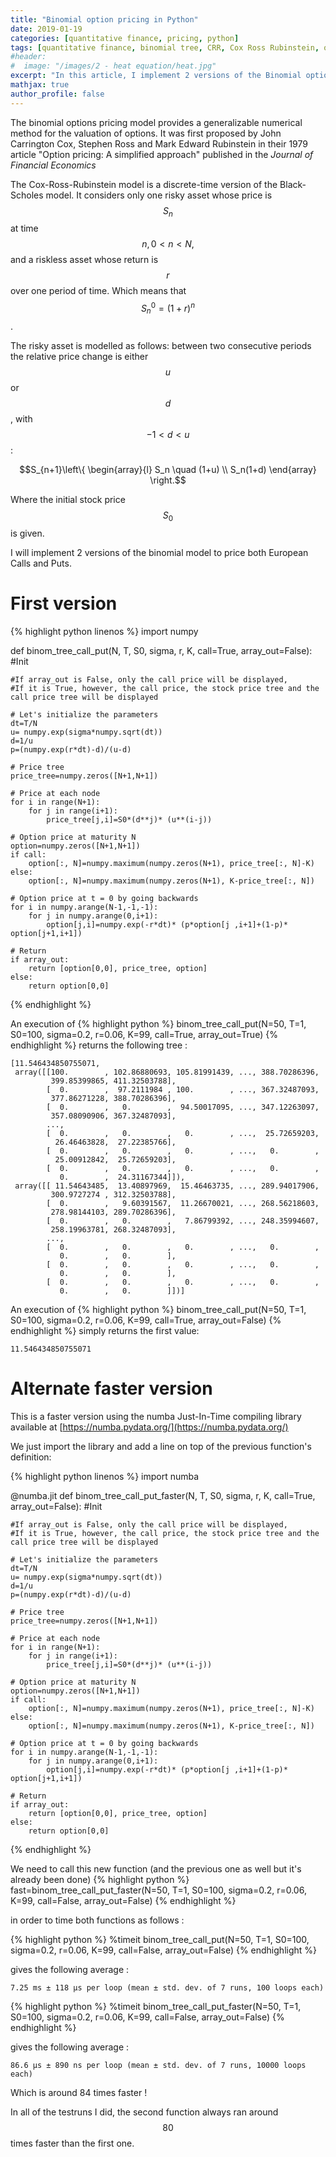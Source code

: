 ```yaml
---
title: "Binomial option pricing in Python"
date: 2019-01-19
categories: [quantitative finance, pricing, python]
tags: [quantitative finance, binomial tree, CRR, Cox Ross Rubinstein, options, option pricing, python]
#header:
#  image: "/images/2 - heat equation/heat.jpg"
excerpt: "In this article, I implement 2 versions of the Binomial option pricing model in Python"
mathjax: true
author_profile: false
---
```

The binomial options pricing model provides a generalizable numerical method for the valuation of options. It was first proposed by John Carrington Cox, Stephen Ross and Mark Edward Rubinstein in their 1979 article "Option pricing: A simplified approach" published in the *Journal of Financial Economics*

The Cox-Ross-Rubinstein model is a discrete-time version of the Black-Scholes model. It considers only one risky asset whose price is $$S_n$$ at time $$n, 0 < n < N,$$ and a riskless asset whose return is $$r$$ over one period of time.
Which means that $$S^0_n=(1+r)^n$$.

The risky asset is modelled as follows: between two consecutive periods the relative price change is either $$u$$ or $$d$$, with $$-1 < d < u$$ :

$$S_{n+1}\left\{ \begin{array}{l}
S_n \quad (1+u) \\
S_n(1+d) \end{array}
\right.$$

Where the initial stock price $$S_0$$ is given.

I will implement 2 versions of the binomial model to price both European Calls and Puts.

# First version

{% highlight python linenos %}
import numpy

def binom_tree_call_put(N, T, S0, sigma, r, K, call=True, array_out=False):
    #Init

    #If array_out is False, only the call price will be displayed,
    #If it is True, however, the call price, the stock price tree and the call price tree will be displayed

    # Let's initialize the parameters
    dt=T/N
    u= numpy.exp(sigma*numpy.sqrt(dt))
    d=1/u
    p=(numpy.exp(r*dt)-d)/(u-d)

    # Price tree
    price_tree=numpy.zeros([N+1,N+1])

    # Price at each node
    for i in range(N+1):
        for j in range(i+1):
            price_tree[j,i]=S0*(d**j)* (u**(i-j))

    # Option price at maturity N
    option=numpy.zeros([N+1,N+1])
    if call:
        option[:, N]=numpy.maximum(numpy.zeros(N+1), price_tree[:, N]-K)
    else:
        option[:, N]=numpy.maximum(numpy.zeros(N+1), K-price_tree[:, N])

    # Option price at t = 0 by going backwards
    for i in numpy.arange(N-1,-1,-1):
        for j in numpy.arange(0,i+1):
            option[j,i]=numpy.exp(-r*dt)* (p*option[j ,i+1]+(1-p)* option[j+1,i+1])

    # Return
    if array_out:
        return [option[0,0], price_tree, option]
    else:
        return option[0,0]
{% endhighlight %}

An execution of
{% highlight python %}
binom_tree_call_put(N=50, T=1, S0=100, sigma=0.2, r=0.06, K=99, call=True, array_out=True)
{% endhighlight %}
returns the following tree :
````
[11.546434850755071,
 array([[100.        , 102.86880693, 105.81991439, ..., 388.70286396,
         399.85399865, 411.32503788],
        [  0.        ,  97.2111984 , 100.        , ..., 367.32487093,
         377.86271228, 388.70286396],
        [  0.        ,   0.        ,  94.50017095, ..., 347.12263097,
         357.08090906, 367.32487093],
        ...,
        [  0.        ,   0.        ,   0.        , ...,  25.72659203,
          26.46463828,  27.22385766],
        [  0.        ,   0.        ,   0.        , ...,   0.        ,
          25.00912842,  25.72659203],
        [  0.        ,   0.        ,   0.        , ...,   0.        ,
           0.        ,  24.31167344]]),
 array([[ 11.54643485,  13.40897969,  15.46463735, ..., 289.94017906,
         300.9727274 , 312.32503788],
        [  0.        ,   9.60391567,  11.26670021, ..., 268.56218603,
         278.98144103, 289.70286396],
        [  0.        ,   0.        ,   7.86799392, ..., 248.35994607,
         258.19963781, 268.32487093],
        ...,
        [  0.        ,   0.        ,   0.        , ...,   0.        ,
           0.        ,   0.        ],
        [  0.        ,   0.        ,   0.        , ...,   0.        ,
           0.        ,   0.        ],
        [  0.        ,   0.        ,   0.        , ...,   0.        ,
           0.        ,   0.        ]])]

````
An execution of
{% highlight python %}
binom_tree_call_put(N=50, T=1, S0=100, sigma=0.2, r=0.06, K=99, call=True, array_out=False)
{% endhighlight %}
simply returns the first value:

````
11.546434850755071
````


# Alternate faster version

This is a faster version using the numba Just-In-Time compiling library available at
[https://numba.pydata.org/](https://numba.pydata.org/)

We just import the library and add a line on top of the previous function's definition:

{% highlight python linenos %}
import numba

@numba.jit
def binom_tree_call_put_faster(N, T, S0, sigma, r, K, call=True, array_out=False):
    #Init

    #If array_out is False, only the call price will be displayed,
    #If it is True, however, the call price, the stock price tree and the call price tree will be displayed

    # Let's initialize the parameters
    dt=T/N
    u= numpy.exp(sigma*numpy.sqrt(dt))
    d=1/u
    p=(numpy.exp(r*dt)-d)/(u-d)

    # Price tree
    price_tree=numpy.zeros([N+1,N+1])

    # Price at each node
    for i in range(N+1):
        for j in range(i+1):
            price_tree[j,i]=S0*(d**j)* (u**(i-j))

    # Option price at maturity N
    option=numpy.zeros([N+1,N+1])
    if call:
        option[:, N]=numpy.maximum(numpy.zeros(N+1), price_tree[:, N]-K)
    else:
        option[:, N]=numpy.maximum(numpy.zeros(N+1), K-price_tree[:, N])

    # Option price at t = 0 by going backwards
    for i in numpy.arange(N-1,-1,-1):
        for j in numpy.arange(0,i+1):
            option[j,i]=numpy.exp(-r*dt)* (p*option[j ,i+1]+(1-p)* option[j+1,i+1])

    # Return
    if array_out:
        return [option[0,0], price_tree, option]
    else:
        return option[0,0]
{% endhighlight %}

We need to call this new function (and the previous one as well but it's already been done)
{% highlight python %}
fast=binom_tree_call_put_faster(N=50, T=1, S0=100, sigma=0.2, r=0.06, K=99, call=False, array_out=False)
{% endhighlight %}

in order to time both functions as follows :

{% highlight python %}
%timeit binom_tree_call_put(N=50, T=1, S0=100, sigma=0.2, r=0.06, K=99, call=False, array_out=False)
{% endhighlight %}

gives the following average :
````
7.25 ms ± 118 µs per loop (mean ± std. dev. of 7 runs, 100 loops each)
````

{% highlight python %}
%timeit binom_tree_call_put_faster(N=50, T=1, S0=100, sigma=0.2, r=0.06, K=99, call=False, array_out=False)
{% endhighlight %}

gives the following average :
````
86.6 µs ± 890 ns per loop (mean ± std. dev. of 7 runs, 10000 loops each)
````

Which is around 84 times faster !

In all of the testruns I did, the second function always ran around $$80$$ times faster than the first one.
